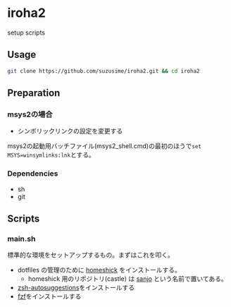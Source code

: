 # iroha2
setup scripts

## Usage
```bash
git clone https://github.com/suzusime/iroha2.git && cd iroha2
```

## Preparation
### msys2の場合
- シンボリックリンクの設定を変更する

msys2の起動用バッチファイル(msys2_shell.cmd)の最初のほうで`set MSYS=winsymlinks:lnk`とする。

### Dependencies
- sh
- git

## Scripts
### main.sh
標準的な環境をセットアップするもの。まずはこれを叩く。

* dotfiles の管理のために [homeshick](https://github.com/andsens/homeshick) をインストールする。
  * homeshick 用のリポジトリ(castle) は [sanjo](https://github.com/suzusime/sanjo) という名前で置いてある。
* [zsh-autosuggestions](https://github.com/zsh-users/zsh-autosuggestions)をインストールする
* [fzf](https://github.com/junegunn/fzf)をインストールする

